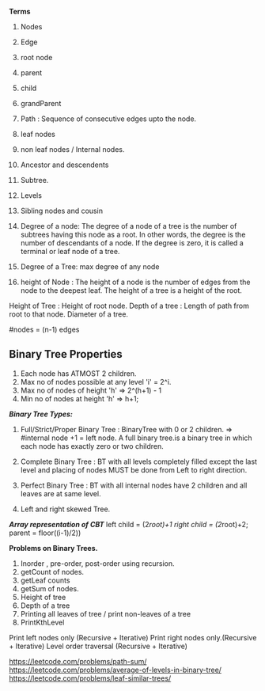 
**Terms**
1. Nodes
2. Edge 
3. root node
4. parent 
5. child 
6. grandParent 
7. Path : Sequence of consecutive edges upto the node.
8. leaf nodes
9. non leaf nodes / Internal nodes.
10. Ancestor and descendents 
11. Subtree.
12. Levels 
13. Sibling nodes and cousin
14. Degree of a node: The degree of a node of a tree is the number of subtrees having this node as a root. 
				  In other words, the degree is the number of descendants of a node. If the degree is zero, 
				  it is called a terminal or leaf node of a tree.
15. Degree of a Tree: max degree of any node

16. height of Node : The height of a node is the number of edges from the node to the deepest leaf. 
				 The height of a tree is a height of the root.

Height of Tree : Height of root node.
Depth of a tree : Length of path from root to that node.
Diameter of a tree.

#nodes  = (n-1) edges


**Binary Tree Properties**
----------------------------
1. Each node has ATMOST 2 children.
2. Max no of nodes possible at any level 'i' = 2^i.
3. Max no of nodes of height 'h' => 2^(h+1) - 1
4. Min no of nodes at height 'h' => h+1;

***Binary Tree Types:***
1. Full/Strict/Proper Binary Tree :  BinaryTree with 0 or 2 children. => #internal node +1 = left node.
                                     A full binary tree.is a binary tree in which each node has exactly zero or two children.
2. Complete Binary Tree : BT with all levels completely filled except the last level and placing of 
						  nodes MUST be done from Left to right direction.
3. Perfect Binary Tree : BT with all internal nodes have 2 children and all leaves are at same level.

4. Left and right skewed Tree.

***Array representation of CBT***
left child = (2*root)+1
right child = (2*root)+2;
parent = floor((i-1)/2))


**Problems on Binary Trees.**
1. Inorder , pre-order, post-order using recursion.
2. getCount of nodes.
3. getLeaf counts
4. getSum of nodes.
5. Height of tree
6. Depth of  a tree
7. Printing all leaves of tree / print non-leaves of a tree
8. PrintKthLevel

Print left nodes only (Recursive + Iterative)
Print right nodes only.(Recursive + Iterative)
Level order traversal (Recursive + Iterative)

https://leetcode.com/problems/path-sum/
https://leetcode.com/problems/average-of-levels-in-binary-tree/
https://leetcode.com/problems/leaf-similar-trees/
